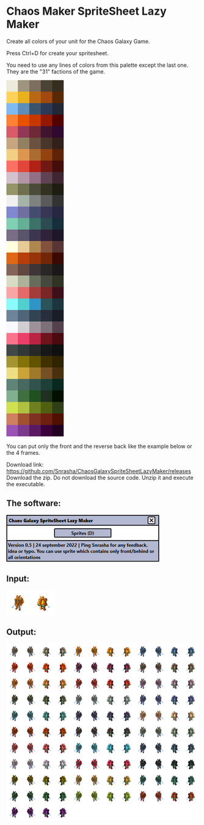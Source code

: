 # Chaos Maker SpriteSheet Lazy Maker
Create all colors of your unit for the Chaos Galaxy Game.

Press Ctrl+D for create your spritesheet.

You need to use any lines of colors from this palette except the last one. They are the "31" factions of the game.

![Alt text](ColorPalette.png)

You can put only the front and the reverse back like the example below or the 4 frames.

Download link:
https://github.com/Snrasha/ChaosGalaxySpriteSheetLazyMaker/releases
Download the zip. Do not download the source code.
Unzip it and execute the executable.

## The software:
![Alt text](Software.png)

## Input:
![Alt text](ChimSword.png)

## Output:
![Alt text](ChimSword_SpriteSheet.png)
